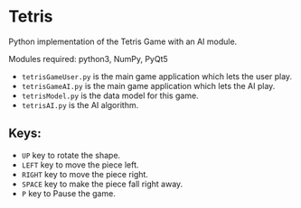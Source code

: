 # Tetris
Python implementation of the Tetris Game with an AI module.

Modules required: python3, NumPy, PyQt5

* `tetrisGameUser.py` is the main game application which lets the user play.
* `tetrisGameAI.py` is the main game application which lets the AI play.
* `tetrisModel.py` is the data model for this game.
* `tetrisAI.py` is the AI algorithm.

## Keys:

* `UP` key to rotate the shape.
* `LEFT` key to move the piece left.
* `RIGHT` key to move the piece right.
* `SPACE` key to make the piece fall right away.
* `P` key to Pause the game.